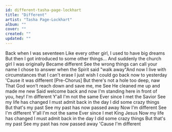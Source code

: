 ```yaml
---
id: different-tasha-page-lockhart
title: "Different"
artist: "Tasha Page-Lockhart"
album: ""
cover: ""
created: ""
updated: ""
---
```


Back when I was seventeen
Like every other girl, I used to have big dreams
But then I got introduced to some other things...
And suddenly the church girl I was originally
Became different
See the wrong things can call your name
I chose to answer when the Spirit said "walk away"And now I live with circumstances that I can't erase
I just wish I could go back now to yesterday
'Cause it was different
[Pre-Chorus]
But there's not a hole too deep, naw
That God won't reach down and save me, me
See He cleaned me up and made me new
Said welcome back and now I'm standing here in front of you, hey!
I'm different
Y'all I'm not the same
Ever since I met the Savior
See my life has changed
I must admit back in the day I did some crazy things
But that's my past
See my past has now passed away
Now I'm different
See I'm different
Y'all I'm not the same
Ever since I met King Jesus
Now my life has changed
I must admit back in the day I did some crazy things
But that's my past
See my past has now passed away
'Cause I'm different